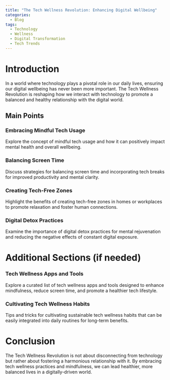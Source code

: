 ```yaml
---
title: "The Tech Wellness Revolution: Enhancing Digital Wellbeing"
categories:
  - Blog
tags:
  - Technology
  - Wellness
  - Digital Transformation
  - Tech Trends
---
```


# Introduction
In a world where technology plays a pivotal role in our daily lives, ensuring our digital wellbeing has never been more important. The Tech Wellness Revolution is reshaping how we interact with technology to promote a balanced and healthy relationship with the digital world.

## Main Points
### Embracing Mindful Tech Usage
Explore the concept of mindful tech usage and how it can positively impact mental health and overall wellbeing.

### Balancing Screen Time
Discuss strategies for balancing screen time and incorporating tech breaks for improved productivity and mental clarity.

### Creating Tech-Free Zones
Highlight the benefits of creating tech-free zones in homes or workplaces to promote relaxation and foster human connections.

### Digital Detox Practices
Examine the importance of digital detox practices for mental rejuvenation and reducing the negative effects of constant digital exposure.

# Additional Sections (if needed)
### Tech Wellness Apps and Tools
Explore a curated list of tech wellness apps and tools designed to enhance mindfulness, reduce screen time, and promote a healthier tech lifestyle.

### Cultivating Tech Wellness Habits
Tips and tricks for cultivating sustainable tech wellness habits that can be easily integrated into daily routines for long-term benefits.

# Conclusion
The Tech Wellness Revolution is not about disconnecting from technology but rather about fostering a harmonious relationship with it. By embracing tech wellness practices and mindfulness, we can lead healthier, more balanced lives in a digitally-driven world.